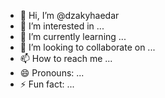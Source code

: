 - 👋 Hi, I’m @dzakyhaedar
- 👀 I’m interested in ...
- 🌱 I’m currently learning ...
- 💞️ I’m looking to collaborate on ...
- 📫 How to reach me ...
- 😄 Pronouns: ...
- ⚡ Fun fact: ...

<!---
dzakyhaedar/dzakyhaedar is a ✨ special ✨ repository because its `README.md` (this file) appears on your GitHub profile.
You can click the Preview link to take a look at your changes.
--->
